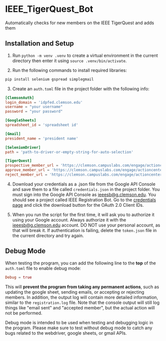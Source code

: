 # IEEE_TigerQuest_Bot
Automatically checks for new members on the IEEE TigerQuest and adds them 

## Installation and Setup
1. Run `python -m venv .venv` to create a virtual environment in the current directory then enter it using `source .venv/bin/activate`.

2. Run the following commands to install required libraries:
```bash
pip install selenium gspread simplegmail
```

3. Create an `auth.toml` file in the project folder with the following info:
```toml
[ClemsonAuth]
login_domain = 'idpfed.clemson.edu'
username = "your username"
password = "your password"

[GoogleSheets]
spreadsheet_id = 'spreadsheet id'

[Gmail]
president_name = 'president name'

[SeleniumDriver]
path = 'path-to-driver-or-empty-string-for-auto-selection'

[TigerQuest]
prospective_member_url = 'https://clemson.campuslabs.com/engage/actioncenter/organization/ieee_sb/roster/Roster/prospective'
approve_member_url = 'https://clemson.campuslabs.com/engage/actioncenter/organization/ieee_sb/roster/roster/approvemember/'
reject_member_url = 'https://clemson.campuslabs.com/engage/actioncenter/organization/ieee_sb/roster/roster/denymember/'
```

4. Download your credentials as a .json file from the Google API Console and save them to a file called `credentials.json` in the project folder. You must sign into the Google API Console as ieeesb@g.clemson.edu. You should see a project called IEEE Registration Bot. Go to the [credentials page](https://console.cloud.google.com/apis/credentials) and click the download button for the OAuth 2.0 Client IDs.

5. When you run the script for the first time, it will ask you to authorize it using your Google account. Always authorize it with the ieeesb@g.clemson.edu account. DO NOT use your personal account, as that will break it. If authentication is failing, delete the `token.json` file in the current directory and try again.

## Debug Mode
When testing the program, you can add the following line to the **top** of the `auth.toml` file to enable debug mode:

```toml
Debug = true
```

This will **prevent the program from taking any permanent actions**, such as updating the google sheet, sending emails, or accepting or rejecting members. In addition, the output log will contain more detailed information, similar to the `registration.log` file. Note that the console output will still log things like "email sent" and "accepted member", but the actual action will not be performed.

Debug mode is intended to be used when testing and debugging logic in the program. Please make sure to test without debug mode to catch any bugs related to the webdriver, google sheets, or gmail APIs.